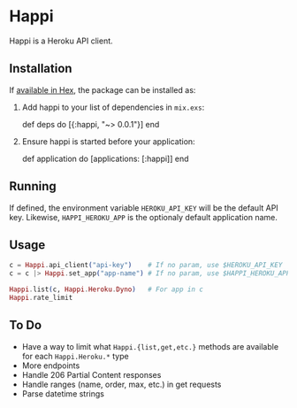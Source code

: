 # Happi

Happi is a Heroku API client.

## Installation

If [available in Hex](https://hex.pm/docs/publish), the package can be
installed as:

  1. Add happi to your list of dependencies in `mix.exs`:

        def deps do
          [{:happi, "~> 0.0.1"}]
        end

  2. Ensure happi is started before your application:

        def application do
          [applications: [:happi]]
        end

## Running

If defined, the environment variable `HEROKU_API_KEY` will be the default
API key. Likewise, `HAPPI_HEROKU_APP` is the optionaly default application
name.

## Usage

```elixir
c = Happi.api_client("api-key")    # If no param, use $HEROKU_API_KEY
c = c |> Happi.set_app("app-name") # If no param, use $HAPPI_HEROKU_APP

Happi.list(c, Happi.Heroku.Dyno)   # For app in c
Happi.rate_limit
```

## To Do

- Have a way to limit what `Happi.{list,get,etc.}` methods are available for
  each `Happi.Heroku.*` type
- More endpoints
- Handle 206 Partial Content responses
- Handle ranges (name, order, max, etc.) in get requests
- Parse datetime strings
